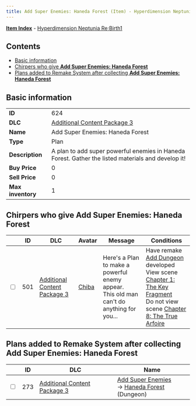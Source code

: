 ```yaml
---
title: Add Super Enemies: Haneda Forest (Item) - Hyperdimension Neptunia Re;Birth1
---
```


[**Item Index**](/neptunia/rb1/item/index.html) - [Hyperdimension Neptunia Re;Birth1](/neptunia/rb1)

## Contents

- [Basic information](#basic-information)
- [Chirpers who give **Add Super Enemies: Haneda Forest**](#chirpers-who-give-add-super-enemies-haneda-forest)
- [Plans added to Remake System after collecting **Add Super Enemies: Haneda Forest**](#plans-added-to-remake-system-after-collecting-add-super-enemies-haneda-forest)
## Basic information

|   |   |
| -- | -- |
| **ID** | 624 |
| **DLC** | [Additional Content Package 3](/neptunia/rb1/dlc/12-pack3.html) |
| **Name** | Add Super Enemies: Haneda Forest |
| **Type** | Plan |
| **Description** | A plan to add super powerful enemies in Haneda Forest. Gather the listed materials and develop it! |
| **Buy Price** | 0 |
| **Sell Price** | 0 |
| **Max inventory** | 1 |


## Chirpers who give **Add Super Enemies: Haneda Forest**

|    | ID | DLC | Avatar | Message | Conditions |
| -- | -- | --- | ------ | ------- | ---------- |
| <input type="checkbox" id="rb1-chirper-event-12-501" class="trackbox" /> | 501 | [Additional Content Package 3](/neptunia/rb1/dlc/12-pack3.html) | [Chiba](/neptunia/rb1/undefined/1-219-chiba.html) | Here's a Plan to make a powerful enemy appear.<br />This old man can't do anything for you... | Have remake [Add Dungeon](/neptunia/rb1/remake/12-226-add-dungeon.html) developed<br />View scene [Chapter 1: The Key Fragment](/neptunia/rb1/scene/1-117-chapter-1-the-key-fragment.html)<br />Do not view scene [Chapter 8: The True Arfoire](/neptunia/rb1/scene/1-807-chapter-8-the-true-arfoire.html) |


## Plans added to Remake System after collecting **Add Super Enemies: Haneda Forest**

|    | ID | DLC | Name |
| -- | -- | --- | ---- |
| <input type="checkbox" id="rb1-remake-12-273" class="trackbox" /> | 273 | [Additional Content Package 3](/neptunia/rb1/dlc/12-pack3.html) | [Add Super Enemies](/neptunia/rb1/remake/12-273-add-super-enemies.html)<br /> → [Haneda Forest](/neptunia/rb1/dungeon/12-125-haneda-forest.html) (Dungeon) |
